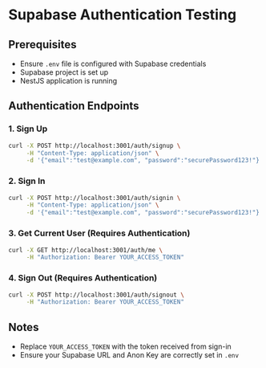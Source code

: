 # Supabase Authentication Testing

## Prerequisites

- Ensure `.env` file is configured with Supabase credentials
- Supabase project is set up
- NestJS application is running

## Authentication Endpoints

### 1. Sign Up

```bash
curl -X POST http://localhost:3001/auth/signup \
     -H "Content-Type: application/json" \
     -d '{"email":"test@example.com", "password":"securePassword123!"}'
```

### 2. Sign In

```bash
curl -X POST http://localhost:3001/auth/signin \
     -H "Content-Type: application/json" \
     -d '{"email":"test@example.com", "password":"securePassword123!"}'
```

### 3. Get Current User (Requires Authentication)

```bash
curl -X GET http://localhost:3001/auth/me \
     -H "Authorization: Bearer YOUR_ACCESS_TOKEN"
```

### 4. Sign Out (Requires Authentication)

```bash
curl -X POST http://localhost:3001/auth/signout \
     -H "Authorization: Bearer YOUR_ACCESS_TOKEN"
```

## Notes

- Replace `YOUR_ACCESS_TOKEN` with the token received from sign-in
- Ensure your Supabase URL and Anon Key are correctly set in `.env`
